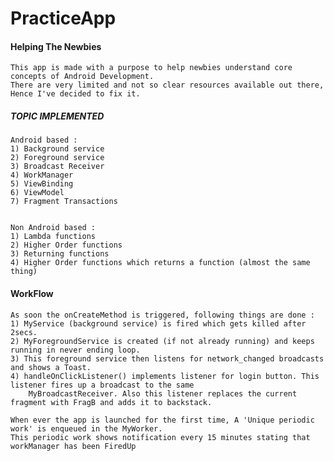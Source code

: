 # PracticeApp

#### Helping The Newbies
    This app is made with a purpose to help newbies understand core concepts of Android Development.
    There are very limited and not so clear resources available out there, Hence I've decided to fix it.

##### TOPIC IMPLEMENTED
    Android based : 
    1) Background service
    2) Foreground service
    3) Broadcast Receiver
    4) WorkManager
    5) ViewBinding
    6) ViewModel
    7) Fragment Transactions
    

    Non Android based :
    1) Lambda functions
    2) Higher Order functions
    3) Returning functions
    4) Higher Order functions which returns a function (almost the same thing)

#### WorkFlow
    As soon the onCreateMethod is triggered, following things are done : 
    1) MyService (background service) is fired which gets killed after 2secs.
    2) MyForegroundService is created (if not already running) and keeps running in never ending loop.
    3) This foreground service then listens for network_changed broadcasts and shows a Toast.
    4) handleOnClickListener() implements listener for login button. This listener fires up a broadcast to the same
        MyBroadcastReceiver. Also this listener replaces the current fragment with FragB and adds it to backstack.

    When ever the app is launched for the first time, A 'Unique periodic work' is enqueued in the MyWorker.
    This periodic work shows notification every 15 minutes stating that workManager has been FiredUp
